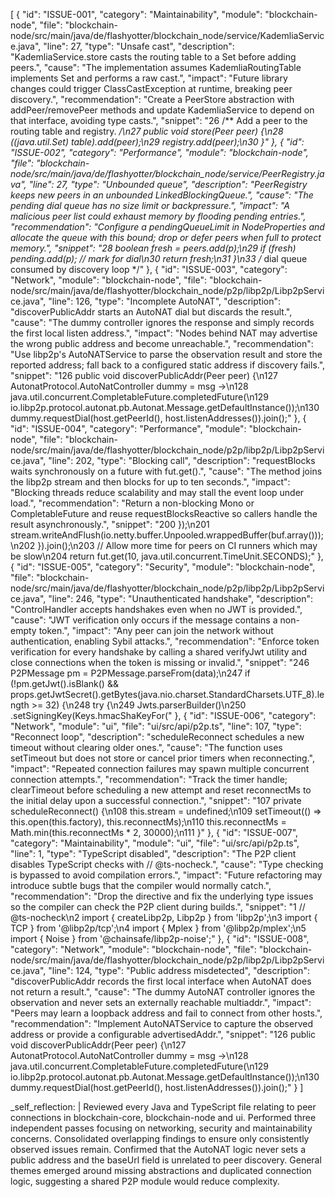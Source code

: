 [
  {
    "id": "ISSUE-001",
    "category": "Maintainability",
    "module": "blockchain-node",
    "file": "blockchain-node/src/main/java/de/flashyotter/blockchain_node/service/KademliaService.java",
    "line": 27,
    "type": "Unsafe cast",
    "description": "KademliaService.store casts the routing table to a Set before adding peers.",
    "cause": "The implementation assumes KademliaRoutingTable implements Set and performs a raw cast.",
    "impact": "Future library changes could trigger ClassCastException at runtime, breaking peer discovery.",
    "recommendation": "Create a PeerStore abstraction with addPeer/removePeer methods and update KademliaService to depend on that interface, avoiding type casts.",
    "snippet": "26      /** Add a peer to the routing table and registry. */\n27      public void store(Peer peer) {\n28          ((java.util.Set<Peer>) table).add(peer);\n29          registry.add(peer);\n30      }"
  },
  {
    "id": "ISSUE-002",
    "category": "Performance",
    "module": "blockchain-node",
    "file": "blockchain-node/src/main/java/de/flashyotter/blockchain_node/service/PeerRegistry.java",
    "line": 27,
    "type": "Unbounded queue",
    "description": "PeerRegistry keeps new peers in an unbounded LinkedBlockingQueue.",
    "cause": "The pending dial queue has no size limit or backpressure.",
    "impact": "A malicious peer list could exhaust memory by flooding pending entries.",
    "recommendation": "Configure a pendingQueueLimit in NodeProperties and allocate the queue with this bound; drop or defer peers when full to protect memory.",
    "snippet": "28          boolean fresh = peers.add(p);\n29          if (fresh) pending.add(p);          // mark for dial\n30          return fresh;\n31      }\n33      /* dial queue consumed by discovery loop */"
  },
  {
    "id": "ISSUE-003",
    "category": "Network",
    "module": "blockchain-node",
    "file": "blockchain-node/src/main/java/de/flashyotter/blockchain_node/p2p/libp2p/Libp2pService.java",
    "line": 126,
    "type": "Incomplete AutoNAT",
    "description": "discoverPublicAddr starts an AutoNAT dial but discards the result.",
    "cause": "The dummy controller ignores the response and simply records the first local listen address.",
    "impact": "Nodes behind NAT may advertise the wrong public address and become unreachable.",
    "recommendation": "Use libp2p's AutoNATService to parse the observation result and store the reported address; fall back to a configured static address if discovery fails.",
    "snippet": "126      public void discoverPublicAddr(Peer peer) {\n127          AutonatProtocol.AutoNatController dummy = msg ->\n128                  java.util.concurrent.CompletableFuture.completedFuture(\n129                          io.libp2p.protocol.autonat.pb.Autonat.Message.getDefaultInstance());\n130          dummy.requestDial(host.getPeerId(), host.listenAddresses()).join();"
  },
  {
    "id": "ISSUE-004",
    "category": "Performance",
    "module": "blockchain-node",
    "file": "blockchain-node/src/main/java/de/flashyotter/blockchain_node/p2p/libp2p/Libp2pService.java",
    "line": 202,
    "type": "Blocking call",
    "description": "requestBlocks waits synchronously on a future with fut.get().",
    "cause": "The method joins the libp2p stream and then blocks for up to ten seconds.",
    "impact": "Blocking threads reduce scalability and may stall the event loop under load.",
    "recommendation": "Return a non-blocking Mono or CompletableFuture and reuse requestBlocksReactive so callers handle the result asynchronously.",
    "snippet": "200                      });\n201                      stream.writeAndFlush(io.netty.buffer.Unpooled.wrappedBuffer(buf.array()));\n202                  }).join();\n203              // Allow more time for peers on CI runners which may be slow\n204              return fut.get(10, java.util.concurrent.TimeUnit.SECONDS);"
  },
  {
    "id": "ISSUE-005",
    "category": "Security",
    "module": "blockchain-node",
    "file": "blockchain-node/src/main/java/de/flashyotter/blockchain_node/p2p/libp2p/Libp2pService.java",
    "line": 246,
    "type": "Unauthenticated handshake",
    "description": "ControlHandler accepts handshakes even when no JWT is provided.",
    "cause": "JWT verification only occurs if the message contains a non-empty token.",
    "impact": "Any peer can join the network without authentication, enabling Sybil attacks.",
    "recommendation": "Enforce token verification for every handshake by calling a shared verifyJwt utility and close connections when the token is missing or invalid.",
    "snippet": "246                  P2PMessage pm = P2PMessage.parseFrom(data);\n247                  if (!pm.getJwt().isBlank() && props.getJwtSecret().getBytes(java.nio.charset.StandardCharsets.UTF_8).length >= 32) {\n248                      try {\n249                          Jwts.parserBuilder()\n250                                  .setSigningKey(Keys.hmacShaKeyFor("
  },
  {
    "id": "ISSUE-006",
    "category": "Network",
    "module": "ui",
    "file": "ui/src/api/p2p.ts",
    "line": 107,
    "type": "Reconnect loop",
    "description": "scheduleReconnect schedules a new timeout without clearing older ones.",
    "cause": "The function uses setTimeout but does not store or cancel prior timers when reconnecting.",
    "impact": "Repeated connection failures may spawn multiple concurrent connection attempts.",
    "recommendation": "Track the timer handle; clearTimeout before scheduling a new attempt and reset reconnectMs to the initial delay upon a successful connection.",
    "snippet": "107    private scheduleReconnect() {\n108      this.stream = undefined;\n109      setTimeout(() => this.open(this.factory), this.reconnectMs);\n110      this.reconnectMs = Math.min(this.reconnectMs * 2, 30000);\n111    }"
  },
  {
    "id": "ISSUE-007",
    "category": "Maintainability",
    "module": "ui",
    "file": "ui/src/api/p2p.ts",
    "line": 1,
    "type": "TypeScript disabled",
    "description": "The P2P client disables TypeScript checks with // @ts-nocheck.",
    "cause": "Type checking is bypassed to avoid compilation errors.",
    "impact": "Future refactoring may introduce subtle bugs that the compiler would normally catch.",
    "recommendation": "Drop the directive and fix the underlying type issues so the compiler can check the P2P client during builds.",
    "snippet": "1  // @ts-nocheck\n2  import { createLibp2p, Libp2p } from 'libp2p';\n3  import { TCP } from '@libp2p/tcp';\n4  import { Mplex } from '@libp2p/mplex';\n5  import { Noise } from '@chainsafe/libp2p-noise';"
  },
  {
    "id": "ISSUE-008",
    "category": "Network",
    "module": "blockchain-node",
    "file": "blockchain-node/src/main/java/de/flashyotter/blockchain_node/p2p/libp2p/Libp2pService.java",
    "line": 124,
    "type": "Public address misdetected",
    "description": "discoverPublicAddr records the first local interface when AutoNAT does not return a result.",
    "cause": "The dummy AutoNAT controller ignores the observation and never sets an externally reachable multiaddr.",
    "impact": "Peers may learn a loopback address and fail to connect from other hosts.",
    "recommendation": "Implement AutoNATService to capture the observed address or provide a configurable advertisedAddr.",
    "snippet": "126      public void discoverPublicAddr(Peer peer) {\n127          AutonatProtocol.AutoNatController dummy = msg ->\n128                  java.util.concurrent.CompletableFuture.completedFuture(\n129                          io.libp2p.protocol.autonat.pb.Autonat.Message.getDefaultInstance());\n130          dummy.requestDial(host.getPeerId(), host.listenAddresses()).join();"
  }
]

_self_reflection: |
  Reviewed every Java and TypeScript file relating to peer connections in blockchain-core, blockchain-node and ui.
  Performed three independent passes focusing on networking, security and maintainability concerns.
  Consolidated overlapping findings to ensure only consistently observed issues remain.
  Confirmed that the AutoNAT logic never sets a public address and the baseUrl field is unrelated to peer discovery.
  General themes emerged around missing abstractions and duplicated connection logic, suggesting a shared P2P module would reduce complexity.
